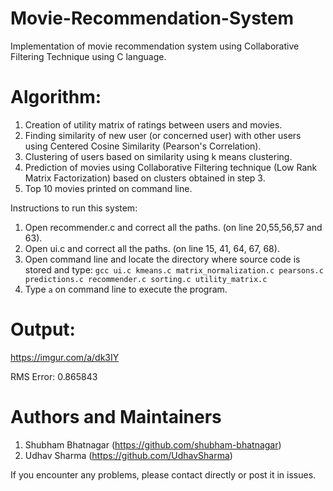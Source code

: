 # Movie-Recommendation-System
Implementation of movie recommendation system using Collaborative Filtering Technique using C language.

# Algorithm:

1. Creation of utility matrix of ratings between users and movies.
2. Finding similarity of new user (or concerned user) with other users using Centered Cosine Similarity (Pearson's Correlation).
3. Clustering of users based on similarity using k means clustering.
4. Prediction of movies using Collaborative Filtering technique (Low Rank Matrix Factorization) based on clusters obtained in step 3.
5. Top 10 movies printed on command line.

Instructions to run this system:

1. Open recommender.c and correct all the paths. (on line 20,55,56,57 and 63).
2. Open ui.c and correct all the paths. (on line 15, 41, 64, 67, 68).
3. Open command line and locate the directory where source code is stored and type: `gcc ui.c kmeans.c matrix_normalization.c pearsons.c predictions.c recommender.c sorting.c utility_matrix.c`
4. Type `a` on command line to execute the program.

# Output:
https://imgur.com/a/dk3IY

RMS Error: 0.865843

# Authors and Maintainers

1. Shubham Bhatnagar (https://github.com/shubham-bhatnagar)
2. Udhav Sharma (https://github.com/UdhavSharma)

If you encounter any problems, please contact directly or post it in issues.
